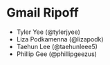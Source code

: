 # Gmail Ripoff
- Tyler Yee (@tylerjyee)
- Liza Podkamenna (@lizapodk)
- Taehun Lee (@taehunleee5)
- Phillip Gee (@phillipgeezus)
